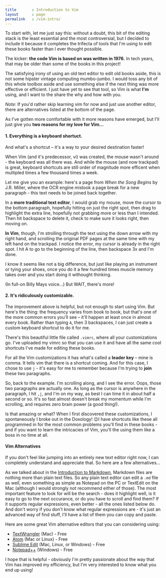```yaml
---
title       : Introduction to Vim
layout      : page
permalink   : /vim-intro/
---
```

To start with, let me just say this: without a doubt, this bit of the editing stack is the least essential and the most controversial, but I decided to include it because it completes the trifecta of tools that I'm using to edit these books faster than I ever thought possible.

The kicker: **the code Vim is based on was written in 1976.** In tech years, that may be older than some of the books in this project!

The satisfying irony of using an old text editor to edit old books aside, this is not some hipster vintage computing mumbo-jumbo. I would toss any bit of this whole toolbox aside and use something else if the next thing was more effective or efficient. I just have yet to see that tool, so Vim is what **I'm** using, and I want to the share the why and how with you.

*Note*: If you'd rather skip learning vim for now and just use another editor, there are alternatives listed at the bottom of the page.

As I've gotten more comfortable with it more reasons have emerged, but I'll just give you **two reasons for my love for Vim…**

#### 1. Everything is a keyboard shortuct. 

And what's a shortcut – it's a way to your desired destination faster!

When Vim (and it's predecessor, vi) was created, the mouse wasn't around - the keyboard was all there was. And while the mouse (and now trackpad) is great, keyboard shortcuts are still order of magnitude more efficent when multipled times a few thousand times a week.

Let me give you an example: here's a page from *When the Song Begins* by J.R. Miller, where the OCR engine mistook a page break for a new paragraph - this text needs to be joined back together.

In a **more traditional text editor**, I would grab my mouse, move the cursor to the bottom paragraph, hopefully hitting on just the right spot, then drag to highlight the extra line, hopefully not grabbing more or less than I intended. Then hit backspace to delete it, check to make sure it looks right, then moving on.

**In Vim**, though, I'm strolling through the text using the down arrow with my right hand, and scrolling the original PDF pages at the same time with my left hand on the trackpad. I notice the error, my cursor is already in the right spot. I hit A to go to the beginning of the line, then backspace 3x and I'm done. 

I know it seems like not a big difference, but just like playing an instrument or tying your shoes, once you do it a few hundred times muscle memory takes over and you start doing it withought thinking. 

(In full-on Billy Mays voice...) But WAIT, there's more!

#### 2. It's ridiculously customizable.

The improvement above is helpful, but not enough to start using Vim. But here's the thing: the frequency varies from book to book, but that's one of the more common errors you'll see – it'll happen at least once in almost every book. Rather than typing `A`, then 3 backspaces, I can just create a custom keyboard shortcut to do it for me. 

There's this beautiful little file called `.vimrc`, where all your customizations go. I've uploaded my vimrc so that you can use it and have all the same cool shortcuts I've made for editing these books.

For all the Vim customizations it has what's called a **leader key** – mine is comma. It tells vim that there is a shortcut coming. And for this case, I chose to use `j` - it's easy for me to remember because I'm trying to **join** these two paragraphs.

So, back to the example. I'm scrolling along, and I see the error. Oops, those two paragraphs are actually one. As long as the cursor is anywhere in the paragraph, I hit `,j`, and I'm on my way, as best I can time it in about half a second or so. It's so fast almost doesn't break my momentum while I'm scrolling, and requires zero brain power (a good thing!).

Is that amazing or what? When I first discovered these customizations, I spontaneously I broke out in the Doxology! 😉I have shortcuts like these all programmed in for the most common problems you'll find in these books - and if you want to learn the intricacies of Vim, you'll the using them like a boss in no time at all.

#### Vim Alternatives

If you don't feel like jumping into an entirely new text editor right now, I can completely understand and appreciate that. So here are a few alternatives…

As we talked about in the [Introduction to Markdown](/markdown-intro/), Markdown files are nothing more than plain text files. So any plain text editor can edit a `.md` file as well, even something as simple as Notepad on the PC or TextEdit on the Mac (although I would strongly not recommend either of those). The most important feature to look for will be the search - does it highlight well, is it easy to go to the next occurance, or do you have to scroll and find them? If it supports regular expressions, even better - all the ones listed below do. And don't worry if you don't know what regular expressions are - it's just an advanced way of find stuff, I'll have a list of them you can copy and paste.

Here are some great Vim alternative editors that you can considering using:

-   [TextWrangler](http://www.barebones.com/products/textwrangler/) (Mac) - Free
-   [Atom](https://atom.io) (Mac or Linux) - Free
-   [Sublime Edit](http://www.sublimetext.com) (Mac, Linux, or Windows) - Free
-   [Notepad++](http://notepad-plus-plus.org) (Windows) - Free

I hope that is helpful - obviously I'm pretty passionate about the way that Vim has improved my efficiency, but I'm very interested to know what you end up using!
